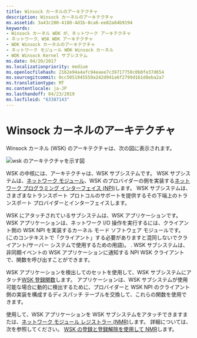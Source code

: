 ```yaml
---
title: Winsock カーネルのアーキテクチャ
description: Winsock カーネルのアーキテクチャ
ms.assetid: 3a43c200-4180-4d1b-8ca6-ee82a84b9194
keywords:
- Winsock カーネル WDK が、ネットワーク アーキテクチャ
- ネットワーク、WSK WDK アーキテクチャ
- WDK Winsock カーネルのアーキテクチャ
- ネットワーク モジュール WDK Winsock カーネル
- WDK Winsock Kernel サブシステム
ms.date: 04/20/2017
ms.localizationpriority: medium
ms.openlocfilehash: 2162e94a4afc94eaee7c39717750c0b0fe37d654
ms.sourcegitcommit: 0cc5051945559a242d941a6f2799d161d8eba2a7
ms.translationtype: MT
ms.contentlocale: ja-JP
ms.lasthandoff: 04/23/2019
ms.locfileid: "63387143"
---
```

# <a name="winsock-kernel-architecture"></a>Winsock カーネルのアーキテクチャ


Winsock カーネル (WSK) のアーキテクチャは、次の図に表示されます。

![wsk のアーキテクチャを示す図 ](images/wskarch.png)

WSK の中核には、アーキテクチャは、WSK サブシステムです。 WSK サブシステムは、[ネットワーク モジュール](network-module.md)、WSK のプロバイダーの側を実装する[ネットワーク プログラミング インターフェイス (NPI)](network-programming-interface.md)します。 WSK サブシステムは、さまざまなトランスポート プロトコルのサポートを提供するその下端上のトランスポート プロバイダーとインターフェイスします。

WSK にアタッチされているサブシステムは、WSK アプリケーションです。 WSK アプリケーションは、ネットワーク I/O 操作を実行するには、クライアント側の WSK NPI を実装するカーネル モード ソフトウェア モジュールです。 (このコンテキストで「クライアント」する必要がありますと混同しないでクライアント/サーバー システムで使用するための用語)。 . WSK サブシステムは、非同期イベントの WSK アプリケーションに通知する NPI WSK クライアントで、関数を呼び出すことができます。

WSK アプリケーションを検出してのセットを使用して、WSK サブシステムにアタッチ[WSK 登録関数](https://msdn.microsoft.com/library/windows/hardware/ff571179)します。 アプリケーションは、WSK サブシステムが使用可能な場合に動的に検出するために、プロバイダーと WSK NPI のクライアント側の実装を構成するディスパッチ テーブルを交換して、これらの関数を使用できます。

使用して、WSK アプリケーションを WSK サブシステムをアタッチできますまたは、[ネットワーク モジュール レジストラー (NMR)](network-module-registrar2.md)します。 詳細については、次を参照してください。 [WSK の登録と登録解除を使用して NMR](using-nmr-for-wsk-registration-and-unregistration.md)します。

 

 






